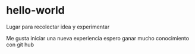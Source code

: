 # hello-world
Lugar para recolectar idea y experimentar

Me gusta iniciar una nueva experiencia 
espero ganar mucho conocimiento con git hub

